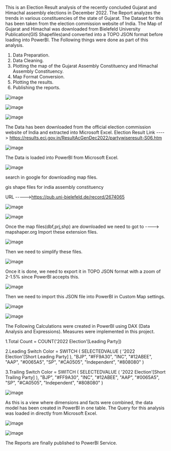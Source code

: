 This is an Election Result analysis of the recently concluded Gujarat and Himachal assembly elections in December 2022. The Report analyzes the trends in various constituencies of the state of Gujarat. 
The Dataset for this has been taken from the election commission website of India. The Map of Gujarat and Himachal was downloaded from Bielefeld University Publication(GIS Shapefiles)and converted into a TOPO JSON format before loading into PowerBI.
The Following things were done as part of this analysis.

1. Data Preparation.
2. Data Cleaning.
3. Plotting the map of the Gujarat Assembly Constituency and Himachal Assembly Constituency.
4. Map Format Conversion.
5. Plotting the results.
6. Publishing the reports.


![image](https://user-images.githubusercontent.com/119685963/210132898-36d0b134-7779-4a2c-9d0f-2123a9575825.png)



![image](https://user-images.githubusercontent.com/119685963/210133333-b9b7c43d-c568-45cf-b002-f0f7ca2c08de.png)


![image](https://user-images.githubusercontent.com/119685963/210133679-803369b0-4fd0-4c6b-9f32-68ff2173b700.png)

The Data has been downloaded from the official election commission website of India and extracted into Microsoft Excel.
Election Result Link ----> https://results.eci.gov.in/ResultAcGenDec2022/partywiseresult-S06.htm 



![image](https://user-images.githubusercontent.com/119685963/210133729-8cceee96-991d-468f-b9c2-3a83157abb1e.png)

The Data is loaded into PowerBI from Microsoft Excel.



![image](https://user-images.githubusercontent.com/119685963/210135587-654e07d7-14da-4a18-8b8c-d4feb6ba26ae.png)

search in google for downloading map files.

gis shape files for india  assembly constituency

URL ----->https://pub.uni-bielefeld.de/record/2674065


![image](https://user-images.githubusercontent.com/119685963/210135663-86157653-9809-4b4d-bc57-d4b13bedd496.png)



![image](https://user-images.githubusercontent.com/119685963/210135691-e938f5b8-7561-47f1-bb98-862f746916cb.png)


Once the map files(dbf,prj,shp) are downloaded we need to got to ----> mapshaper.org 
Import these extension files.

![image](https://user-images.githubusercontent.com/119685963/210135771-36c3800c-f0a6-4677-854c-96a755d5ec89.png)


Then we need to simplify these files.

![image](https://user-images.githubusercontent.com/119685963/210135786-7a7465de-322e-4fd8-97cf-25fc7270189d.png)


Once it is done, we need to export it in TOPO JSON format with a zoom of 2-1.5% since PowerBI accepts this.



![image](https://user-images.githubusercontent.com/119685963/210135822-48bbbf14-07ee-4f39-988a-9d5163aafdd9.png)



Then we need to import this JSON file into PowerBI in Custom Map settings.

![image](https://user-images.githubusercontent.com/119685963/210136151-b6a27327-5fd9-4303-988c-949ff2b975df.png)



![image](https://user-images.githubusercontent.com/119685963/210135878-0d167fa3-6699-4eb2-84e5-6da85f44a98e.png)

The Following Calculations were created in PowerBI using DAX (Data Analysis and Expressions). Measures were implemented in this project.

1.Total Count = COUNT('2022 Election'[Leading Party])

2.Leading Switch Color =
SWITCH (
    SELECTEDVALUE ( '2022 Election'[Short Leading Party] ),
    "BJP", "#FF9A30",
    "INC", "#12ABEE",
    "AAP", "#0065A5",
    "SP", "#CA0505",
    "Independent", "#808080"
)

3.Trailing Switch Color = 
SWITCH (
    SELECTEDVALUE ( '2022 Election'[Short Trailing Party] ),
    "BJP", "#FF9A30",
    "INC", "#12ABEE",
    "AAP", "#0065A5",
    "SP", "#CA0505",
    "Independent", "#808080"
)

![image](https://user-images.githubusercontent.com/119685963/210135985-21994b72-14b2-40ca-ba9c-cd574feef9ef.png)


As this is a view where dimensions and facts were combined, the data model has been created in PowerBI in one table. The Query for this analysis was loaded in directly from Microsoft Excel.

![image](https://user-images.githubusercontent.com/119685963/210136013-e560f63d-fa89-422a-a4c2-6b470c224cff.png)


![image](https://user-images.githubusercontent.com/119685963/210136063-61344c67-4400-4cd7-a1ab-4780a414ba9d.png)


The Reports are finally published to PowerBI Service.







